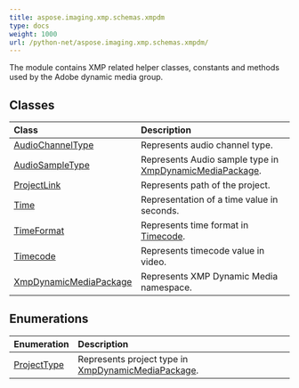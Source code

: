```yaml
---
title: aspose.imaging.xmp.schemas.xmpdm
type: docs
weight: 1000
url: /python-net/aspose.imaging.xmp.schemas.xmpdm/
---
```



The module contains XMP related helper classes, constants and methods used by the Adobe dynamic media group.

## **Classes**
|**Class**|**Description**|
| :- | :- |
|[AudioChannelType](/imaging/python-net/aspose.imaging.xmp.schemas.xmpdm/audiochanneltype/)|Represents audio channel type.|
|[AudioSampleType](/imaging/python-net/aspose.imaging.xmp.schemas.xmpdm/audiosampletype/)|Represents Audio sample type in [XmpDynamicMediaPackage](/imaging/python-net/aspose.imaging.xmp.schemas.xmpdm/xmpdynamicmediapackage/).|
|[ProjectLink](/imaging/python-net/aspose.imaging.xmp.schemas.xmpdm/projectlink/)|Represents path of the project.|
|[Time](/imaging/python-net/aspose.imaging.xmp.schemas.xmpdm/time/)|Representation of a time value in seconds.|
|[TimeFormat](/imaging/python-net/aspose.imaging.xmp.schemas.xmpdm/timeformat/)|Represents time format in [Timecode](/imaging/python-net/aspose.imaging.xmp.schemas.xmpdm/timecode/).|
|[Timecode](/imaging/python-net/aspose.imaging.xmp.schemas.xmpdm/timecode/)|Represents timecode value in video.|
|[XmpDynamicMediaPackage](/imaging/python-net/aspose.imaging.xmp.schemas.xmpdm/xmpdynamicmediapackage/)|Represents XMP Dynamic Media namespace.|
## **Enumerations**
|**Enumeration**|**Description**|
| :- | :- |
| [ProjectType](/imaging/python-net/aspose.imaging.xmp.schemas.xmpdm/projecttype/) | Represents project type in [XmpDynamicMediaPackage](/imaging/python-net/aspose.imaging.xmp.schemas.xmpdm/xmpdynamicmediapackage/). |
